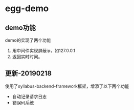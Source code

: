 # egg-demo
## demo功能
demo的实现了两个功能
1. 用中间件实现屏蔽ip，如127.0.0.1
2. 返回实时时间。
## 更新-20190218
使用了syllabus-backend-framework框架，增添了以下两个功能
- 自动记录请求日志
- 错误码系统
